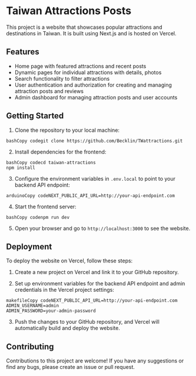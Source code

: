# Taiwan Attractions Posts

This project is a website that showcases popular attractions and
destinations in Taiwan. It is built using Next.js and is hosted on
Vercel.

## Features

- Home page with featured attractions and recent posts
- Dynamic pages for individual attractions with details, photos
- Search functionality to filter attractions
- User authentication and authorization for creating and managing
  attraction posts and reviews
- Admin dashboard for managing attraction posts and user accounts

## Getting Started

1.  Clone the repository to your local machine:

<!-- -->

    bashCopy codegit clone https://github.com/Becklin/TWattractions.git

2.  Install dependencies for the frontend:

<!-- -->

    bashCopy codecd taiwan-attractions
    npm install

3.  Configure the environment variables in `.env.local` to point to your
    backend API endpoint:

<!-- -->

    arduinoCopy codeNEXT_PUBLIC_API_URL=http://your-api-endpoint.com

4.  Start the frontend server:

<!-- -->

    bashCopy codenpm run dev

5.  Open your browser and go to `http://localhost:3000` to see the
    website.

## Deployment

To deploy the website on Vercel, follow these steps:

1.  Create a new project on Vercel and link it to your GitHub
    repository.

2.  Set up environment variables for the backend API endpoint and admin
    credentials in the Vercel project settings:

<!-- -->

    makefileCopy codeNEXT_PUBLIC_API_URL=http://your-api-endpoint.com
    ADMIN_USERNAME=admin
    ADMIN_PASSWORD=your-admin-password

3.  Push the changes to your GitHub repository, and Vercel will
    automatically build and deploy the website.

## Contributing

Contributions to this project are welcome! If you have any suggestions
or find any bugs, please create an issue or pull request.
